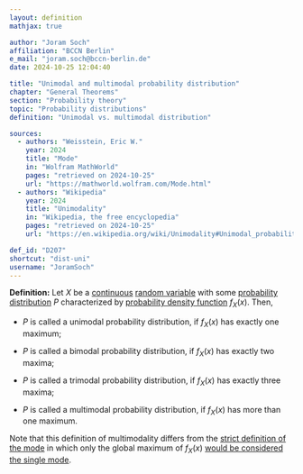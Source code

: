 ```yaml
---
layout: definition
mathjax: true

author: "Joram Soch"
affiliation: "BCCN Berlin"
e_mail: "joram.soch@bccn-berlin.de"
date: 2024-10-25 12:04:40

title: "Unimodal and multimodal probability distribution"
chapter: "General Theorems"
section: "Probability theory"
topic: "Probability distributions"
definition: "Unimodal vs. multimodal distribution"

sources:
  - authors: "Weisstein, Eric W."
    year: 2024
    title: "Mode"
    in: "Wolfram MathWorld"
    pages: "retrieved on 2024-10-25"
    url: "https://mathworld.wolfram.com/Mode.html"
  - authors: "Wikipedia"
    year: 2024
    title: "Unimodality"
    in: "Wikipedia, the free encyclopedia"
    pages: "retrieved on 2024-10-25"
    url: "https://en.wikipedia.org/wiki/Unimodality#Unimodal_probability_distribution"

def_id: "D207"
shortcut: "dist-uni"
username: "JoramSoch"
---
```



**Definition:** Let $X$ be a [continuous](/D/rvar-disc) [random variable](/D/rvar) with some [probability distribution](/D/dist) $P$ characterized by [probability density function](/P/pdf) $f_X(x)$. Then,

* $P$ is called a unimodal probability distribution, if $f_X(x)$ has exactly one maximum;

* $P$ is called a bimodal probability distribution, if $f_X(x)$ has exactly two maxima;

* $P$ is called a trimodal probability distribution, if $f_X(x)$ has exactly three maxima;

* $P$ is called a multimodal probability distribution, if $f_X(x)$ has more than one maximum.

Note that this definition of multimodality differs from the [strict definition of the mode](/D/mode) in which only the global maximum of $f_X(x)$ [would be considered the single mode](/D/mode).